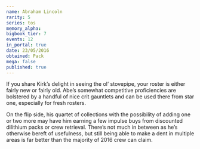 ```yaml
---
name: Abraham Lincoln
rarity: 5
series: tos
memory_alpha:
bigbook_tier: 7
events: 12
in_portal: true
date: 23/05/2016
obtained: Pack
mega: false
published: true
---
```


If you share Kirk’s delight in seeing the ol’ stovepipe, your roster is either fairly new or fairly old. Abe’s somewhat competitive proficiencies are bolstered by a handful of nice crit gauntlets and can be used there from star one, especially for fresh rosters.

On the flip side, his quartet of collections with the possibility of adding one or two more may have him earning a few impulse buys from discounted dilithium packs or crew retrieval. There’s not much in between as he’s otherwise bereft of usefulness, but still being able to make a dent in multiple areas is far better than the majority of 2016 crew can claim.
